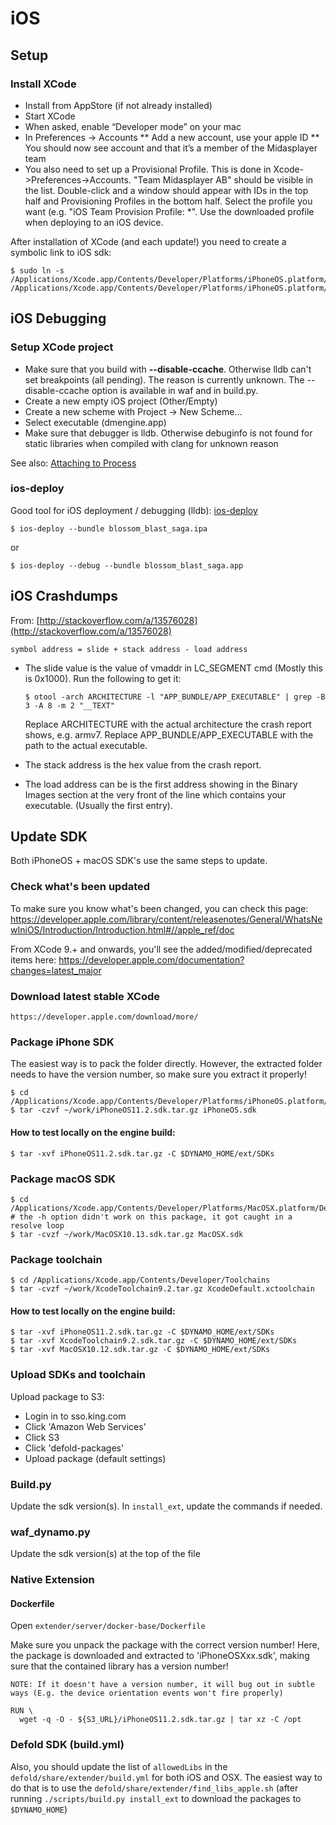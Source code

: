 # iOS

## Setup

### Install XCode
* Install from AppStore (if not already installed)
* Start XCode
* When asked, enable “Developer mode” on your mac
* In Preferences -> Accounts
    ** Add a new account, use your apple ID
    ** You should now see account and that it’s a member of the Midasplayer team
* You also need to set up a Provisional Profile. This is done in Xcode->Preferences->Accounts. "Team Midasplayer AB" should be visible in the list. Double-click and  a window should appear with IDs in the top half and Provisioning Profiles in the bottom half. Select the profile you want (e.g. "iOS Team Provision Profile: *". Use the downloaded profile when deploying to an iOS device.

After installation of XCode (and each update!) you need to create a symbolic link to iOS sdk:

    $ sudo ln -s /Applications/Xcode.app/Contents/Developer/Platforms/iPhoneOS.platform/Developer/SDKs/iPhoneOS.sdk /Applications/Xcode.app/Contents/Developer/Platforms/iPhoneOS.platform/Developer/SDKs/iPhoneOS10.3.sdk



## iOS Debugging

### Setup XCode project

* Make sure that you build with **--disable-ccache**. Otherwise lldb can't set breakpoints (all pending). The
  reason is currently unknown. The --disable-ccache option is available in waf and in build.py.
* Create a new empty iOS project (Other/Empty)
* Create a new scheme with Project -> New Scheme...
* Select executable (dmengine.app)
* Make sure that debugger is lldb. Otherwise debuginfo is not found for static libraries when compiled with clang for unknown reason

See also: [Attaching to Process](http://stackoverflow.com/questions/9721830/attach-debugger-to-ios-app-after-launch)


### ios-deploy

Good tool for iOS deployment / debugging (lldb): [ios-deploy](https://github.com/phonegap/ios-deploy)

    $ ios-deploy --bundle blossom_blast_saga.ipa

or

	$ ios-deploy --debug --bundle blossom_blast_saga.app


## iOS Crashdumps

From: [http://stackoverflow.com/a/13576028](http://stackoverflow.com/a/13576028)

    symbol address = slide + stack address - load address

* The slide value is the value of vmaddr in LC_SEGMENT cmd (Mostly this is 0x1000). Run the following to get it:

    `$ otool -arch ARCHITECTURE -l "APP_BUNDLE/APP_EXECUTABLE" | grep -B 3 -A 8 -m 2 "__TEXT"`

    Replace ARCHITECTURE with the actual architecture the crash report shows, e.g. armv7. Replace APP_BUNDLE/APP_EXECUTABLE with the path to the actual executable.

* The stack address is the hex value from the crash report.

* The load address can be is the first address showing in the Binary Images section at the very front of the line which contains your executable. (Usually the first entry).


## Update SDK

Both iPhoneOS + macOS SDK's use the same steps to update.

### Check what's been updated

To make sure you know what's been changed, you can check this page: https://developer.apple.com/library/content/releasenotes/General/WhatsNewIniOS/Introduction/Introduction.html#//apple_ref/doc

From XCode 9.+ and onwards, you'll see the added/modified/deprecated items here: https://developer.apple.com/documentation?changes=latest_major

### Download latest stable XCode

    https://developer.apple.com/download/more/

### Package iPhone SDK

The easiest way is to pack the folder directly.
However, the extracted folder needs to have the version number, so make sure you
extract it properly!

    $ cd /Applications/Xcode.app/Contents/Developer/Platforms/iPhoneOS.platform/Developer/SDKs
    $ tar -czvf ~/work/iPhoneOS11.2.sdk.tar.gz iPhoneOS.sdk

#### How to test locally on the engine build:

    $ tar -xvf iPhoneOS11.2.sdk.tar.gz -C $DYNAMO_HOME/ext/SDKs

### Package macOS SDK

    $ cd /Applications/Xcode.app/Contents/Developer/Platforms/MacOSX.platform/Developer/SDKs
    # the -h option didn't work on this package, it got caught in a resolve loop
    $ tar -cvzf ~/work/MacOSX10.13.sdk.tar.gz MacOSX.sdk


### Package toolchain

    $ cd /Applications/Xcode.app/Contents/Developer/Toolchains
    $ tar -cvzf ~/work/XcodeToolchain9.2.tar.gz XcodeDefault.xctoolchain

#### How to test locally on the engine build:

    $ tar -xvf iPhoneOS11.2.sdk.tar.gz -C $DYNAMO_HOME/ext/SDKs
    $ tar -xvf XcodeToolchain9.2.sdk.tar.gz -C $DYNAMO_HOME/ext/SDKs
    $ tar -xvf MacOSX10.12.sdk.tar.gz -C $DYNAMO_HOME/ext/SDKs

### Upload SDKs and toolchain

Upload package to S3:

* Login in to sso.king.com
* Click 'Amazon Web Services'
* Click S3
* Click 'defold-packages'
* Upload package (default settings)

### Build.py

Update the sdk version(s).
In ```install_ext```, update the commands if needed.

### waf_dynamo.py

Update the sdk version(s) at the top of the file

### Native Extension

#### Dockerfile

Open ```extender/server/docker-base/Dockerfile```

Make sure you unpack the package with the correct version number!
Here, the package is downloaded and extracted to 'iPhoneOSXxx.sdk',
making sure that the contained library has a version number!

    NOTE: If it doesn't have a version number, it will bug out in subtle ways (E.g. the device orientation events won't fire properly)

    RUN \
      wget -q -O - ${S3_URL}/iPhoneOS11.2.sdk.tar.gz | tar xz -C /opt

### Defold SDK (build.yml)

Also, you should update the list of `allowedLibs` in the `defold/share/extender/build.yml` for both iOS and OSX. The easiest way to do that is to use the `defold/share/extender/find_libs_apple.sh` (after running `./scripts/build.py install_ext` to download the packages to `$DYNAMO_HOME`)
